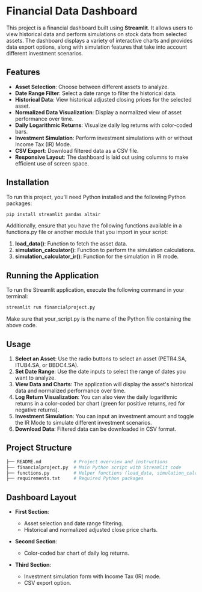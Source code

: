 # Financial Data Dashboard

This project is a financial dashboard built using **Streamlit**. It allows users to view historical data and perform simulations on stock data from selected assets. The dashboard displays a variety of interactive charts and provides data export options, along with simulation features that take into account different investment scenarios.

## Features

- **Asset Selection**: Choose between different assets to analyze.
- **Date Range Filter**: Select a date range to filter the historical data.
- **Historical Data**: View historical adjusted closing prices for the selected asset.
- **Normalized Data Visualization**: Display a normalized view of asset performance over time.
- **Daily Logarithmic Returns**: Visualize daily log returns with color-coded bars.
- **Investment Simulation**: Perform investment simulations with or without Income Tax (IR) Mode.
- **CSV Export**: Download filtered data as a CSV file.
- **Responsive Layout**: The dashboard is laid out using columns to make efficient use of screen space.

## Installation

To run this project, you'll need Python installed and the following Python packages:

```bash
pip install streamlit pandas altair
```

Additionally, ensure that you have the following functions available in a functions.py file or another module that you import in your script:

1. **load_data()**: Function to fetch the asset data.
2. **simulation_calculator()**: Function to perform the simulation calculations.
3. **simulation_calculator_ir()**: Function for the simulation in IR mode.

## Running the Application
To run the Streamlit application, execute the following command in your terminal:

```bash
streamlit run financialproject.py
```

Make sure that your_script.py is the name of the Python file containing the above code.

## Usage

1. **Select an Asset**: Use the radio buttons to select an asset (PETR4.SA, ITUB4.SA, or BBDC4.SA).
2. **Set Date Range**: Use the date inputs to select the range of dates you want to analyze.
3. **View Data and Charts**: The application will display the asset's historical data and normalized performance over time.
4. **Log Return Visualization**: You can also view the daily logarithmic returns in a color-coded bar chart (green for positive returns, red for negative returns).
5. **Investment Simulation**: You can input an investment amount and toggle the IR Mode to simulate different investment scenarios.
6. **Download Data**: Filtered data can be downloaded in CSV format.

## Project Structure

```bash
├── README.md            # Project overview and instructions
├── financialproject.py  # Main Python script with Streamlit code
├── functions.py         # Helper functions (load_data, simulation_calculator, etc.)
├── requirements.txt     # Required Python packages
```

## Dashboard Layout

- **First Section**:
    - Asset selection and date range filtering.
    - Historical and normalized adjusted close price charts.
      
- **Second Section**:
   - Color-coded bar chart of daily log returns.
     
- **Third Section**:
   - Investment simulation form with Income Tax (IR) mode.
   - CSV export option.
